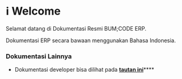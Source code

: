 # ℹ Welcome

Selamat datang di Dokumentasi Resmi BUM;CODE ERP.

Dokumentasi ERP secara bawaan menggunakan Bahasa Indonesia.

### Dokumentasi Lainnya

* Dokumentasi developer bisa dilihat pada [**tautan ini**](https://app.gitbook.com/s/jiGul7BmIqqY4KepLrJb/)****
